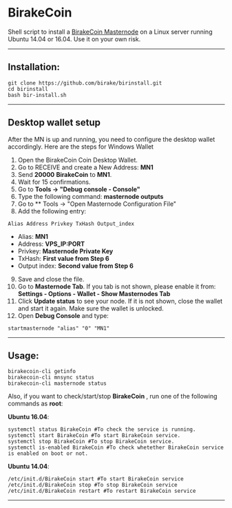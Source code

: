 # BirakeCoin
Shell script to install a [BirakeCoin Masternode](https://www.birake.com/) on a Linux server running Ubuntu 14.04 or 16.04. Use it on your own risk.

***
## Installation:
```
git clone https://github.com/birake/birinstall.git
cd birinstall
bash bir-install.sh
```
***

## Desktop wallet setup

After the MN is up and running, you need to configure the desktop wallet accordingly. Here are the steps for Windows Wallet
1. Open the BirakeCoin Coin Desktop Wallet.
2. Go to RECEIVE and create a New Address: **MN1**
3. Send **20000** **BirakeCoin** to **MN1**.
4. Wait for 15 confirmations.
5. Go to **Tools -> "Debug console - Console"**
6. Type the following command: **masternode outputs**
7. Go to  ** Tools -> "Open Masternode Configuration File"
8. Add the following entry:
```
Alias Address Privkey TxHash Output_index
```
* Alias: **MN1**
* Address: **VPS_IP:PORT**
* Privkey: **Masternode Private Key**
* TxHash: **First value from Step 6**
* Output index:  **Second value from Step 6**
9. Save and close the file.
10. Go to **Masternode Tab**. If you tab is not shown, please enable it from: **Settings - Options - Wallet - Show Masternodes Tab**
11. Click **Update status** to see your node. If it is not shown, close the wallet and start it again. Make sure the wallet is unlocked.
12. Open **Debug Console** and type:
```
startmasternode "alias" "0" "MN1"
```
***

## Usage:
```
birakecoin-cli getinfo
birakecoin-cli mnsync status
birakecoin-cli masternode status
```
Also, if you want to check/start/stop **BirakeCoin** , run one of the following commands as **root**:

**Ubuntu 16.04**:
```
systemctl status BirakeCoin #To check the service is running.
systemctl start BirakeCoin #To start BirakeCoin service.
systemctl stop BirakeCoin #To stop BirakeCoin service.
systemctl is-enabled BirakeCoin #To check whetether BirakeCoin service is enabled on boot or not.
```
**Ubuntu 14.04**:  
```
/etc/init.d/BirakeCoin start #To start BirakeCoin service
/etc/init.d/BirakeCoin stop #To stop BirakeCoin service
/etc/init.d/BirakeCoin restart #To restart BirakeCoin service
```
***
